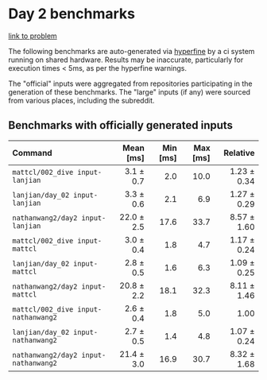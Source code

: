 # Day 2 benchmarks

[link to problem](http://adventofcode.com/2021/day/2)

The following benchmarks are auto-generated via [hyperfine](https://github.com/sharkdp/hyperfine) by a ci system running on shared hardware. Results may be inaccurate, particularly for execution times < 5ms, as per the hyperfine warnings.

The "official" inputs were aggregated from repositories participating in the generation of these benchmarks. The "large" inputs (if any) were sourced from various places, including the subreddit.

## Benchmarks with officially generated inputs
| Command | Mean [ms] | Min [ms] | Max [ms] | Relative |
|:---|---:|---:|---:|---:|
| `mattcl/002_dive input-lanjian` | 3.1 ± 0.7 | 2.0 | 10.0 | 1.23 ± 0.34 |
| `lanjian/day_02 input-lanjian` | 3.3 ± 0.6 | 2.1 | 6.9 | 1.27 ± 0.29 |
| `nathanwang2/day2 input-lanjian` | 22.0 ± 2.5 | 17.6 | 33.7 | 8.57 ± 1.60 |
| `mattcl/002_dive input-mattcl` | 3.0 ± 0.4 | 1.8 | 4.7 | 1.17 ± 0.24 |
| `lanjian/day_02 input-mattcl` | 2.8 ± 0.5 | 1.6 | 6.3 | 1.09 ± 0.25 |
| `nathanwang2/day2 input-mattcl` | 20.8 ± 2.2 | 18.1 | 32.3 | 8.11 ± 1.46 |
| `mattcl/002_dive input-nathanwang2` | 2.6 ± 0.4 | 1.8 | 5.0 | 1.00 |
| `lanjian/day_02 input-nathanwang2` | 2.7 ± 0.5 | 1.4 | 4.8 | 1.07 ± 0.24 |
| `nathanwang2/day2 input-nathanwang2` | 21.4 ± 3.0 | 16.9 | 30.7 | 8.32 ± 1.68 |
